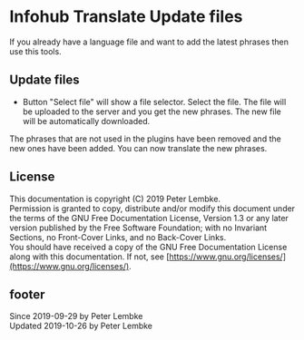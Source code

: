 # Infohub Translate Update files
If you already have a language file and want to add the latest phrases then use this tools.

## Update files
* Button "Select file" will show a file selector. Select the file. 
The file will be uploaded to the server and you get the new phrases.
The new file will be automatically downloaded.

The phrases that are not used in the plugins have been removed and the new ones have been added.
You can now translate the new phrases.

## License
This documentation is copyright (C) 2019 Peter Lembke.  
Permission is granted to copy, distribute and/or modify this document under the terms of the GNU Free Documentation License, Version 1.3 or any later version published by the Free Software Foundation; with no Invariant Sections, no Front-Cover Links, and no Back-Cover Links.  
You should have received a copy of the GNU Free Documentation License along with this documentation. If not, see [https://www.gnu.org/licenses/](https://www.gnu.org/licenses/).

## footer
Since 2019-09-29 by Peter Lembke  
Updated 2019-10-26 by Peter Lembke

